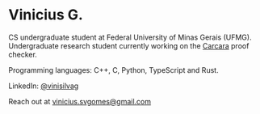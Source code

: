 # Vinicius G.

CS undergraduate student at Federal University of Minas Gerais (UFMG).  
Undergraduate research student currently working on the [Carcara](https://github.com/ufmg-smite/carcara) proof checker.

Programming languages: C++, C, Python, TypeScript and Rust.

LinkedIn: [@vinisilvag](https://linkedin.com/in/vinisilvag)

Reach out at [vinicius.svgomes@gmail.com](mailto:vinicius.svgomes@gmail.com)
